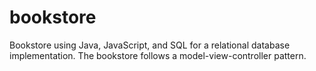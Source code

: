 # bookstore
Bookstore using Java, JavaScript, and SQL for a relational database implementation. The bookstore follows a model-view-controller pattern.
